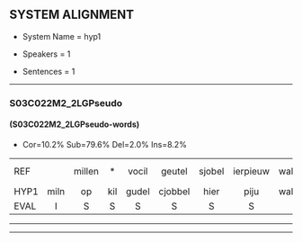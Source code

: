 
## SYSTEM ALIGNMENT

- System Name = hyp1

- Speakers = 1

- Sentences = 1

---

### S03C022M2_2LGPseudo

#### (S03C022M2_2LGPseudo-words)

- Cor=10.2%	Sub=79.6%	Del=2.0%	Ins=8.2%

|  |  |  |  |  |  |  |  |  |  |  |  |  |  |  |  |  |  |  |  |  |  |  |  |  |  |  |  |  |  |  |  |  |  |  |  |  |  |  |  |  |  |  |  |  |  |  |  |  |  |
|:--- |:---:|:---:|:---:|:---:|:---:|:---:|:---:|:---:|:---:|:---:|:---:|:---:|:---:|:---:|:---:|:---:|:---:|:---:|:---:|:---:|:---:|:---:|:---:|:---:|:---:|:---:|:---:|:---:|:---:|:---:|:---:|:---:|:---:|:---:|:---:|:---:|:---:|:---:|:---:|:---:|:---:|:---:|:---:|:---:|:---:|:---:|:---:|:---:|:---:|
| REF |  | millen | * | vocil | geutel | sjobel | ierpieuw | walaan | erke |  |  | haweel | * | saarweng | gevicht | eemde | bepoud | orstalk | veten | gefouw*(gevouw) | vurpaand | nizung | * | fiewon | kneurem | vawaai | strellen*(strelen) | zwieten | foetbans | oonste | muider | grijnken | * | schielstaug | prilsood | vloender | milste | veurder | kloeien | ulen | orponk | * | schodig | ijpo | menuur |  | spreikje | hiffreeuw | wooien |
| HYP1 | miln | op | kil | gudel | cjobbel | hier | piju | walaan | erke | ganeel | sa | saarwing | geviehd | in | de | bepaald | oors | telk | veten | gevouw | vuurpand | ngeen | veen | kreuren | vanwa | strilen | weten | voet | bens | onste | mader | grinkbegrijpen | scheelstauw | kriel | sot | vlounder | minesta | farder | kloeien |  | illen | orpong | sodig | eppel | menuur | gebruik | je | isverweer | woe |
| EVAL | I | S | S | S | S | S | S |  |  | I | I | S | S | S | S | S | S | S |  | S | S | S | S | S | S | S | S | S | S | S | S | S | S | S | S | S | S | S |  | D | S | S | S | S |  | I | S | S | S |
---

---
